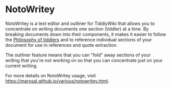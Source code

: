 # NotoWritey

NotoWritey is a text editor and outliner for TiddlyWiki that allows you to concentrate on writing documents one section (tiddler) at a time. By breaking documents down into their components, it makes it easier to follow the [Philosophy of tiddlers](https://tiddlywiki.com/#Philosophy%20of%20Tiddlers) and to reference individual sections of your document for use in references and quote extraction.

The outliner feature means that you can "fold" away sections of your writing that you're not working on so that you can concentrate just on your current writing.

For more details on NotoWritey usage, visit https://marxsal.github.io/various/notowritey.html.
